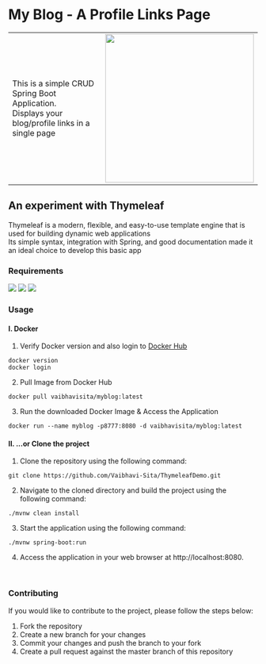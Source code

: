 # My Blog - A Profile Links Page

<table>
  <tr>
  <td>This is a simple CRUD Spring Boot Application.<br>
    Displays your blog/profile links in a single page   
  <td><img src="https://user-images.githubusercontent.com/52885102/216930012-a69134c9-3700-4d49-aa3c-00ebeba34a55.png" style="width:300px;">
  </tr>
</table>

## An experiment with Thymeleaf

Thymeleaf is a modern, flexible, and easy-to-use template engine that is used for building dynamic web applications  
Its simple syntax, integration with Spring, and good documentation made it an ideal choice to develop this basic app  

### Requirements
<img src="https://badgen.net/badge/Java/17/green"> <img src="https://badgen.net/badge/Spring Boot/3.0.2/green"> <img src="https://badgen.net/badge/Thymeleaf/3.1/green">  

### Usage 
#### I. Docker
1. Verify Docker version and also login to <a href="https://hub.docker.com/repository/docker/vaibhavisita/myblog" target="_blank">Docker Hub</a>
```
docker version
docker login
```
2. Pull Image from Docker Hub
```
docker pull vaibhavisita/myblog:latest
```
3. Run the downloaded Docker Image & Access the Application
```
docker run --name myblog -p8777:8080 -d vaibhavisita/myblog:latest
```
  
#### II. ...or Clone the project
1. Clone the repository using the following command:
```
git clone https://github.com/Vaibhavi-Sita/ThymeleafDemo.git
```
2. Navigate to the cloned directory and build the project using the following command:
```
./mvnw clean install
```
3. Start the application using the following command:
```
./mvnw spring-boot:run
```
4. Access the application in your web browser at http://localhost:8080.

<br>

### Contributing
If you would like to contribute to the project, please follow the steps below:

1. Fork the repository
2. Create a new branch for your changes
3. Commit your changes and push the branch to your fork
4. Create a pull request against the master branch of this repository



